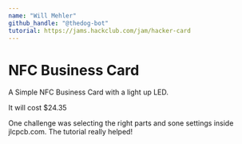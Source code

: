 ```yaml
---
name: "Will Mehler"
github_handle: "@thedog-bot"
tutorial: https://jams.hackclub.com/jam/hacker-card
---
```


# NFC Business Card

<!-- Describe your board in 2-3 sentences. What are you making? What will it do? -->
A Simple NFC Business Card with a light up LED.

<!-- How much is it going to cost? -->
It will cost $24.35
<!-- Tell us a little bit about your design process. What were some challenges? What helped? ***Totally optional*** -->
One challenge was selecting the right parts and sone settings inside jlcpcb.com. The tutorial really helped!
